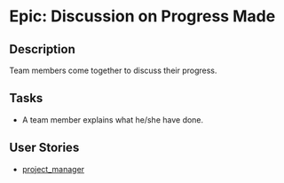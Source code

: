 # Epic: Discussion on Progress Made

## Description
Team members come together to discuss their progress. 

## Tasks
* A team member explains what he/she have done.

## User Stories
* [project_manager](stories/story_project_manager.md)